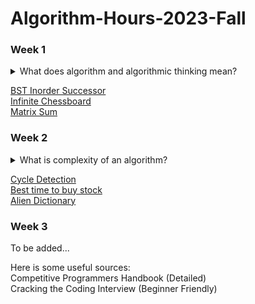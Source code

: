 # Algorithm-Hours-2023-Fall


### Week 1

<details>
  <summary>What does algorithm and algorithmic thinking mean?</summary>
  &emsp; Algorithm is a set of steps to accomplish a specific task, it is the logical connection between input and output. Cooking recipes, and GPS directions are examples of algorithms. <br>
  &emsp; Algorithmic thinking is a methodical approach to problem-solving using algorithms. Abstraction, decomposition, pattern recognition, and algorithm design are the key concepts of algorithmic thinking.
</details>

[BST Inorder Successor](Week1/Q1_BST_Inorder_Successor.md) <br>
[Infinite Chessboard](Week1/Q2_Infinite_Chessboard.md) <br>
[Matrix Sum](Week1/Q3_Matrix_Sum.md)

### Week 2

<details>
  <summary>What is complexity of an algorithm?</summary>
  &emsp; We said that algorithm is the steps between given input and desired output last week. Different algorithms can be used to achieve the same result, and complexity is the measure we used to determine which one is more efficient. Size of input (generally called 'n') is the measurement of complexities. <br>
  <a href="https://www.geeksforgeeks.org/understanding-time-complexity-simple-examples/" target="_blank" rel="noreferrer noopener">GeeksforGeeks Explanation</a>
  <details>
		<summary>What is big-o notation?</summary>
		&emsp; When we are testing our algorithms, we generally use big-o notation, which means that it is the worst-case scenario (upper bound) of the algorithm. And within big-o notation, coefficients (2n -> n) and smaller terms (n^2+n -> n^2) are ignored, because when the input size gets bigger, coefficients and the smaller terms are dominated. (This is the simplest way I can explain, please search it on google for more)
  </details>
  <details>
		<summary>What is Time Complexity?</summary>
		&emsp; Time complexity is the amount of time spent throughout the algorithm. <br>
		&emsp; For example, if our task is to find the minimum element of an array, we simply look at every element, and compare it with the minimum that we found till that point. In the end, we looked at n elements, therefore time complexity of our algorithm is O(n).
  </details>
  <details>
		<summary>What is Space Complexity?</summary>
		&emsp; Space complexity is the maximum amount of space we allocated throughout our algorithm. For example, if we create a matrix with size nxn, space complexity of this algorithm is at least O(n^2).
  </details>
</details>

[Cycle Detection](Week2/Q1_Cycle_Detection.md) <br>
[Best time to buy stock](Week2/Q2_Best_Time_To_Buy_Stock.md) <br>
[Alien Dictionary](Week2/Q3_Alien_Alphabet.md)

### Week 3
To be added...


Here is some useful sources: <br>
Competitive Programmers Handbook (Detailed)<br>
Cracking the Coding Interview (Beginner Friendly) <br>
